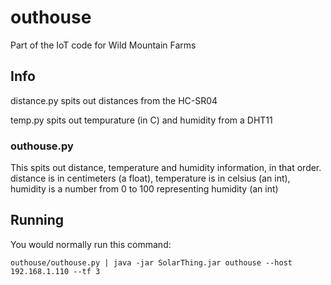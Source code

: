 # outhouse
Part of the IoT code for Wild Mountain Farms

## Info
distance.py spits out distances from the HC-SR04

temp.py spits out tempurature (in C) and humidity from a DHT11

### outhouse.py
This spits out distance, temperature and humidity information, in that order. distance is in centimeters (a float),
temperature is in celsius (an int), humidity is a number from 0 to 100 representing humidity (an int)

## Running
You would normally run this command:
```
outhouse/outhouse.py | java -jar SolarThing.jar outhouse --host 192.168.1.110 --tf 3
```

